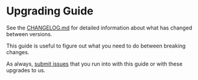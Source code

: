 # Upgrading Guide

See the [CHANGELOG.md](./CHANGELOG.md) for detailed information about what has changed between versions.

This guide is useful to figure out what you need to do between breaking changes.

As always, [submit issues](https://github.com/DmitryBNT/VerGenTool/issues/new) that you run into with this guide or with these upgrades to us.
